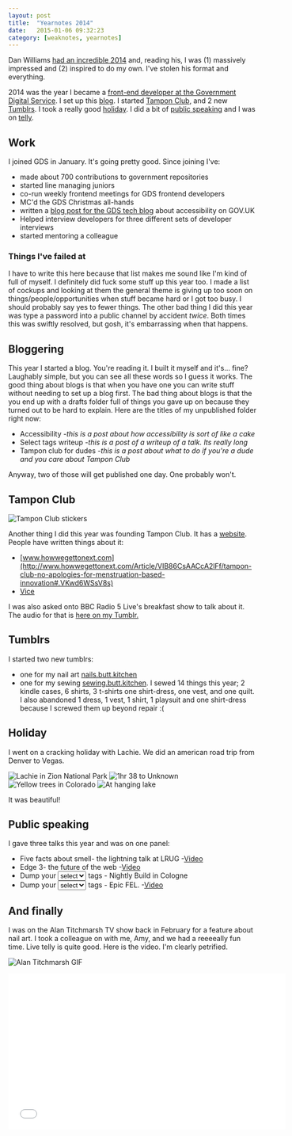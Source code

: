 ```yaml
---
layout: post
title:  "Yearnotes 2014"
date:   2015-01-06 09:32:23
category: [weaknotes, yearnotes]
---
```

Dan Williams [had an incredible 2014](http://www.iamdanw.com/wrote/yearnote-2014/) and, reading his, I was (1) massively impressed and (2) inspired to do my own. I've stolen his format and everything.

2014 was the year I became a [front-end developer at the Government Digital Service](#work). I set up this [blog](#bloggering). I started [Tampon Club](#tampon-club), and 2 new [Tumblrs](#tumblrs). I took a really good [holiday](#holiday). I did a bit of [public speaking](#public-speaking) and I was on [telly](#and-finally).

## Work
I joined GDS in January. It's going pretty good. Since joining I've:

- made about 700 contributions to government repositories
- started line managing juniors
- co-run weekly frontend meetings for GDS frontend developers
- MC'd the GDS Christmas all-hands
- written a [blog post for the GDS tech blog](https://gdstechnology.blog.gov.uk/2014/08/14/improving-accessibility-on-gov-uk-search/) about accessibility on GOV.UK
- Helped interview developers for three different sets of developer interviews
- started mentoring a colleague

### Things I've failed at
I have to write this here because that list makes me sound like I'm kind of full of myself. I definitely did fuck some stuff up this year too. I made a list of cockups and looking at them the general theme is giving up too soon on things/people/opportunities when stuff became hard or I got too busy. I should probably say yes to fewer things. The other bad thing I did this year was type a password into a public channel by accident _twice_. Both times this was swiftly resolved, but gosh, it's embarrassing when that happens.


## Bloggering
This year I started a blog. You're reading it. I built it myself and it's... fine? Laughably simple, but you can see all these words so I guess it works. The good thing about blogs is that when you have one you can write stuff without needing to set up a blog first. The bad thing about blogs is that the you end up with a drafts folder full of things you gave up on because they turned out to be hard to explain. Here are the titles of my unpublished folder right now:

- Accessibility _-this is a post about how accessibility is sort of like a cake_
- Select tags writeup _-this is a post of a writeup of a talk. Its really long_
- Tampon club for dudes _-this is a post about what to do if you're a dude and you care about Tampon Club_

Anyway, two of those will get published one day. One probably won't.

## Tampon Club

![Tampon Club stickers](/assets/img/tampon_club_new.jpg)

Another thing I did this year was founding Tampon Club. It has a [website](http://tampon.club). People have written things about it:

- [www.howwegettonext.com](http://www.howwegettonext.com/Article/VIB86CsAACcA2lFf/tampon-club-no-apologies-for-menstruation-based-innovation#.VKwd6WSsV8s)
- [Vice](http://www.vice.com/read/meet-the-woman-who-wants-you-to-fill-your-office-bogs-with-free-tampons-873)

I was also asked onto BBC Radio 5 Live's breakfast show to talk about it. The audio for that is [here on my Tumblr.](http://butt.kitchen/post/104591582049/i-went-on-bbc-radio-5-lives-breakfast-show-this)

## Tumblrs
I started two new tumblrs:

- one for my nail art [nails.butt.kitchen](http://nails.butt.kitchen)
- one for my sewing [sewing.butt.kitchen](http://sewing.butt.kitchen). I sewed 14 things this year; 2 kindle cases, 6 shirts, 3 t-shirts one shirt-dress, one vest, and one quilt. I also abandoned 1 dress, 1 vest, 1 shirt, 1 playsuit and one shirt-dress because I screwed them up beyond repair :(

## Holiday
I went on a cracking holiday with Lachie. We did an american road trip from Denver to Vegas.

![Lachie in Zion National Park](/assets/img/holiday-1.jpg)
![1hr 38 to Unknown](/assets/img/holiday-2.jpg)
![Yellow trees in Colorado](/assets/img/holiday-3.jpg)
![At hanging lake](/assets/img/holiday-4.jpg)

It was beautiful!

## Public speaking
I gave three talks this year and was on one panel:

- Five facts about smell- the lightning talk at LRUG -[Video](https://skillsmatter.com/skillscasts/5050-five-facts-about-smell)
- Edge 3- the future of the web -[Video](https://edgeconf.com/2014-london?v=6u03xYkwMVI)
- Dump your <select><option>select</option></select> tags - Nightly Build in Cologne
- Dump your <select><option>select</option></select> tags - Epic FEL. -[Video](https://www.youtube.com/watch?v=CUkMCQR4TpY)

## And finally
I was on the Alan Titchmarsh TV show back in February for a feature about nail art. I took a colleague on with me, Amy, and we had a reeeeally fun time. Live telly is quite good. Here is the video. I'm clearly petrified.


![Alan Titchmarsh GIF](/assets/img/titch.gif)

<iframe width="560" height="315" src="//www.youtube.com/embed/WKw63CVXsEQ?rel=0" frameborder="0" allowfullscreen></iframe>
